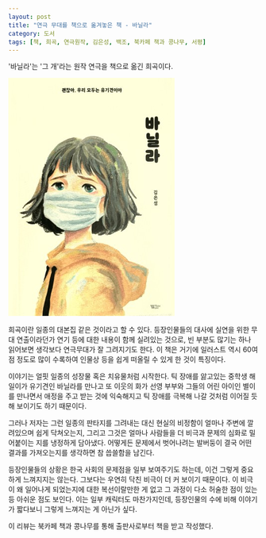 ```yaml
---
layout: post
title: "연극 무대를 책으로 옮겨놓은 책 - 바닐라"
category: 도서
tags: [책, 희곡, 연극원작, 김은성, 백조, 북카페 책과 콩나무, 서평]
---
```


'바닐라'는
'그 개'라는 원작 연극을 책으로 옮긴 희곡이다.

![표지](/images/that-dog-vanilla-book-1.jpg)

희곡이란 일종의 대본집 같은 것이라고 할 수 있다.
등장인물들의 대사에 실연을 위한 무대 연출이라던가 연기 등에 대한 내용이 함께 실려있는 것으로,
빈 부분도 많기는 하나 읽어보면 생각보다 연극무대가 잘 그려지기도 한다.
이 책은 거기에 일러스트 역시 60여점 정도로 많이 수록하여
인물상 등을 쉽게 떠올릴 수 있게 한 것이 특징이다.

이야기는 얼핏 일종의 성장물 혹은 치유물처럼 시작한다.
틱 장애를 앓고있는 중학생 해일이가
유기견인 바닐라를 만나고
또 이웃의 화가 선영 부부와 그들의 어린 아이인 별이를 만나면서
애정을 주고 받는 것에 익숙해지고 틱 장애를 극복해 나갈 것처럼
이어질 듯해 보이기도 하기 때문이다.

그러나 저자는 그런 일종의 판타지를 그려내는 대신
현실의 비정함이 얼마나 주변에 깔려있으며 쉽게 닥쳐오는지,
그리고 그것은 얼마나 사람들을 더 비극과 문제의 심화로 밀어붙이는 지를 냉정하게 담아냈다.
어떻게든 문제에서 벗어나려는 발버둥이 결국 어떤 결과를 가져오는지를 생각하면 참 씁쓸함을 남긴다.

등장인물들의 상황은 한국 사회의 문제점을 일부 보여주기도 하는데, 이건 그렇게 중요하게 느껴지지는 않는다.
그보다는 우연히 닥친 비극이 더 커 보이기 때문이다.
이 비극이 왜 일어나게 되었는지에 대한 복선이랄만한 게 없고
그 과정이 다소 허술한 점이 있는 등 아쉬운 점도 보인다.
이는 일부 캐릭터도 마찬가지인데,
등장인물의 수에 비해 이야기가 짧다보니 그렇게 느껴지는 게 아닌가 싶다.



<div class="im im-info">
이 리뷰는 북카페 책과 콩나무를 통해 출판사로부터 책을 받고 작성했다.
</div>
